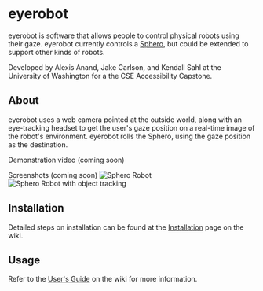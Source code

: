 # eyerobot
eyerobot is software that allows people to control physical robots using their gaze. eyerobot currently controls a [Sphero](http://www.sphero.com/sphero), but could be extended to support other kinds of robots.

Developed by Alexis Anand, Jake Carlson, and Kendall Sahl at the University of Washington for a the CSE Accessibility Capstone.

## About
eyerobot uses a web camera pointed at the outside world, along with an eye-tracking headset to get the user's gaze position on a real-time image of the robot's environment. eyerobot rolls the Sphero, using the gaze position as the destination.

Demonstration video (coming soon)

Screenshots (coming soon)
![Sphero Robot](http://zenithlight.github.io/Sphero.jpg)
![Sphero Robot with object tracking](http://zenithlight.github.io/SpheroTracked.PNG)

## Installation
Detailed steps on installation can be found at the [Installation](https://github.com/zenithlight/eyerobot/wiki/Installation) page on the wiki.

## Usage
Refer to the [User's Guide](https://github.com/zenithlight/eyerobot/wiki/User's-Guide) on the wiki for more information.
